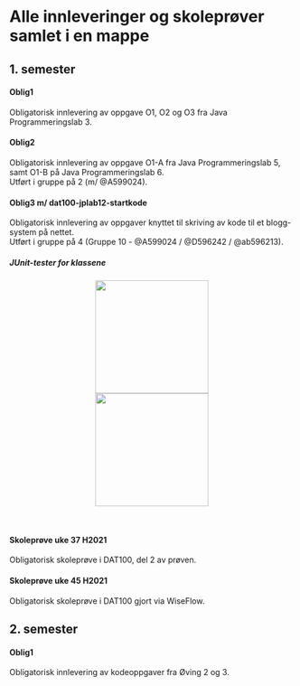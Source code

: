# Alle innleveringer og skoleprøver samlet i en mappe

## 1. semester
#### Oblig1
Obligatorisk innlevering av oppgave O1, O2 og O3 fra Java Programmeringslab 3.
#### Oblig2
Obligatorisk innlevering av oppgave O1-A fra Java Programmeringslab 5, samt O1-B på Java Programmeringslab 6. <br> Utført i gruppe på 2 (m/ @A599024).
#### Oblig3 m/ dat100-jplab12-startkode
Obligatorisk innlevering av oppgaver knyttet til skriving av kode til et blogg-system på nettet. <br> Utført i gruppe på 4 (Gruppe 10 - @A599024 / @D596242 / @ab596213).
##### JUnit-tester for klassene
<p align="center">
	<img src="https://i.imgur.com/7bAFdtA.png" width="200"/>
	<br>
	<img src="https://i.imgur.com/ACckW1Y.png" width="200"/>
</p> <br>

#### Skoleprøve uke 37 H2021
Obligatorisk skoleprøve i DAT100, del 2 av prøven. 
#### Skoleprøve uke 45 H2021
Obligatorisk skoleprøve i DAT100 gjort via WiseFlow.


## 2. semester
#### Oblig1
Obligatorisk innlevering av kodeoppgaver fra Øving 2 og 3.
